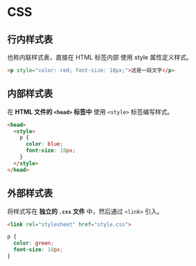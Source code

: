 # CSS

## 行内样式表

也称内联样式表，直接在 HTML 标签内部 使用 style 属性定义样式。

```html
<p style="color: red; font-size: 18px;">这是一段文字</p>
```






## 内部样式表

在 **HTML 文件的 `<head>` 标签中** 使用 `<style>` 标签编写样式。

```html
<head>
  <style>
    p {
      color: blue;
      font-size: 18px;
    }
  </style>
</head>

```





## 外部样式表

将样式写在 **独立的 `.css` 文件** 中，然后通过 `<link>` 引入。

```html
<link rel="stylesheet" href="style.css">
```

```css [style.css]
p {
  color: green;
  font-size: 18px;
}

```

